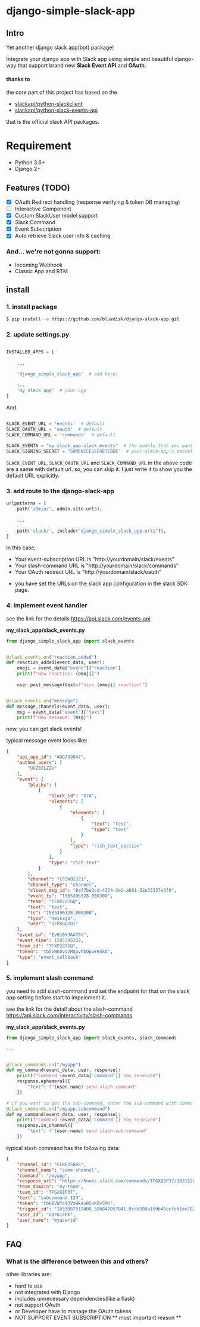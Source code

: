 # django-simple-slack-app

## Intro
Yet another django slack app(bot) package!

Integrate your django app with Slack app using simple and beautiful django-way that support brand new **Slack Event API** and **OAuth**.

#### thanks to
the core part of this project has based on the 
- [slackapi/python-slackclient](https://github.com/slackapi/python-slackclient)
- [slackapi/python-slack-events-api](https://github.com/slackapi/python-slack-events-api)

that is the official slack API packages.

# Requirement
- Python 3.6+
- Django 2+

## Features (TODO)

- [x] OAuth Redirect handling (response verifying & token DB managing)
- [ ] Interactive Component
- [x] Custom SlackUser model support
- [x] Slack Command
- [x] Event Subscription 
- [x] Auto retrieve Slack user info & caching 

### And... we're not gonna support:
- Incoming Webhook
- Classic App and RTM

## install

### 1. install package
```bash
$ pip install -e https://github.com/bluedisk/django-slack-app.git
```

### 2. update settings.py
```python

INSTALLED_APPS = [
    
    ...

    'django_simple_slack_app'  # add here!

    ...
    'my_slack_app'  # your app
]

```

And
```python
 
SLACK_EVENT_URL = 'events'  # default
SLACK_OAUTH_URL = 'oauth'  # default
SLACK_COMMAND_URL = 'commands'  # default

SLACK_EVENTS = "my_slack_app.slack_events"  # the module that you want to handle the event
SLACK_SIGNING_SECRET = "SOMENICESECRETCODE"  # your slack-app's secret

```

```SLACK_EVENT_URL```, ```SLACK_OAUTH_URL``` and ```SLACK_COMMAND_URL``` in the above code are a same with default url. so, you can skip it. I just write it to show you the default URL explicitly.

### 3. add route to the django-slack-app
```python
urlpatterns = [
    path('admin/', admin.site.urls),
    
    ...

    path('slack/', include("django_simple_slack_app.urls")),
]

```
In this case, 
- Your event-subscription URL is "http://yourdomain/slack/events"
- Your slash-command URL is  "http://yourdomain/slack/commands" 
- Your OAuth redirect URL is  "http://yourdomain/slack/oauth" 

* you have set the URLs on the slack app configuration in the slack SDK page.


### 4. implement event handler
see the link for the details https://api.slack.com/events-api

**my_slack_app/slack_events.py**
```python
from django_simple_slack_app import slack_events


@slack_events.on("reaction_added")
def reaction_added(event_data, user):
    emoji = event_data["event"]["reaction"]
    print(f"New reaction: {emoji}")
    
    user.post_message(text=f"nice {emoji} reaction!")


@slack_events.on("message")
def message_channels(event_data, user):
    msg = event_data["event"]["text"]
    print(f"New message: {msg}")
```

now, you can get slack events!

typical message event looks like:
```json
{
    "api_app_id": "AUG7U9D47",
    "authed_users": [
        "UUZBJLZZV"
    ],
    "event": {
        "blocks": [
            {
                "block_id": "X7A",
                "elements": [
                    {
                        "elements": [
                            {
                                "text": "test",
                                "type": "text"
                            }
                        ],
                        "type": "rich_text_section"
                    }
                ],
                "type": "rich_text"
            }
        ],
        "channel": "CFSW8SJZ1",
        "channel_type": "channel",
        "client_msg_id": "8af7be2cd-4334-3e2-a601-32e33337e2f0",
        "event_ts": "1585396328.000300",
        "team": "TFXP2Z7GQ",
        "text": "test",
        "ts": "1585396328.000300",
        "type": "message",
        "user": "UFFKGQZQ1"
    },
    "event_id": "Ev010YJAAT6Y",
    "event_time": 1585396328,
    "team_id": "TFXP2Z7GQ",
    "token": "tb5VWK0vVzMqavhbOpwYB5kA",
    "type": "event_callback"
}
```


### 5. implement slash command

you need to add slash-command and set the endpoint for that on the slack app setting before start to impelement it.

see the link for the detail about the slash-command https://api.slack.com/interactivity/slash-commands

**my_slack_app/slack_events.py**
```python
from django_simple_slack_app import slack_events, slack_commands

...


@slack_commands.on("/myapp")
def my_command(event_data, user, response):
    print(f"Command {event_data['command']} has received")
    response.ephemeral({
        "text": f"{user.name} send slash-command"
    })

# if you want to get the sub-command, enter the sub-command with comma after the command name
@slack_commands.on("/myapp.subcommand")
def my_command(event_data, user, response):
    print(f"Command {event_data['command']} has received")
    response.in_channel({
        "text": f"{user.name} send slash-sub-command"
    })

```

typical slash command has the following data:
```json
{
    "channel_id": "CF86ZSRHS",
    "channel_name": "some channel",
    "command": "/myapp",
    "response_url": "https://hooks.slack.com/commands/TFGXQ1P37/1021528680361/g7Mda8uCjrP8WO13AsVbSFHj",
    "team_domain": "my-team",
    "team_id": "TFGXQ1P37",
    "text": "subcommand 123",
    "token": "tbkAVWYc43VzWkavB5nK0v5Mh",
    "trigger_id": "1033087519408.526847057041.0cdd28da169b45ecfcb1ee783f5d22fb",
    "user_id": "U3FG14FK",
    "user_name": "myuserid"
}
```

## FAQ
### What is the difference between this and others?
other libraries are:
- hard to use
- not integrated with Django
- includes unnecessary dependencies(like a flask)
- not support OAuth 
- or Developer have to manage the OAuth tokens
- NOT SUPPORT EVENT SUBSCRIPTION ** most important reason **
